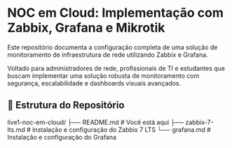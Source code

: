 # NOC em Cloud: Implementação com Zabbix, Grafana e Mikrotik
Este repositório documenta a configuração completa de uma solução de monitoramento de infraestrutura de rede utilizando Zabbix e Grafana.

Voltado para administradores de rede, profissionais de TI e estudantes que buscam implementar uma solução robusta de monitoramento com segurança, escalabilidade e dashboards visuais avançados.

## 📂 Estrutura do Repositório
live1-noc-em-cloud/
├── README.md                    # Você está aqui
├── zabbix-7-lts.md              # Instalação e configuração do Zabbix 7 LTS
└── grafana.md                   # Instalação e configuração do Grafana           
